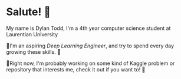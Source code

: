 # Salute! 👋

My name is Dylan Todd, I'm a 4th year computer science student at Laurentian University

🧠I'm an aspiring *Deep Learning Engineer*, and try to spend every day growing these skills. 🧠

🔭Right now, I'm probably working on some kind of Kaggle problem or repository that interests me, check it out if you want to! 🔭


